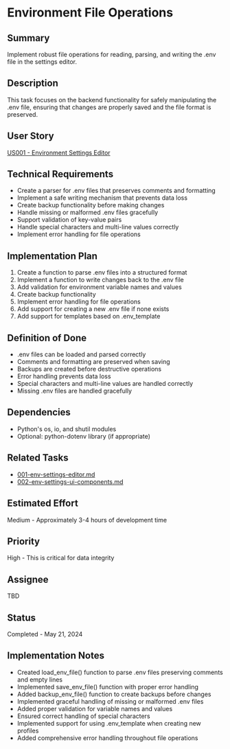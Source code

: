 # Environment File Operations

## Summary
Implement robust file operations for reading, parsing, and writing the .env file in the settings editor.

## Description
This task focuses on the backend functionality for safely manipulating the .env file, ensuring that changes are properly saved and the file format is preserved.

## User Story
[US001 - Environment Settings Editor](../userstories/done/US001-Settings-Editor.md)

## Technical Requirements
- Create a parser for .env files that preserves comments and formatting
- Implement a safe writing mechanism that prevents data loss
- Create backup functionality before making changes
- Handle missing or malformed .env files gracefully
- Support validation of key-value pairs
- Handle special characters and multi-line values correctly
- Implement error handling for file operations

## Implementation Plan
1. Create a function to parse .env files into a structured format
2. Implement a function to write changes back to the .env file
3. Add validation for environment variable names and values
4. Create backup functionality
5. Implement error handling for file operations
6. Add support for creating a new .env file if none exists
7. Add support for templates based on .env_template

## Definition of Done
- .env files can be loaded and parsed correctly
- Comments and formatting are preserved when saving
- Backups are created before destructive operations
- Error handling prevents data loss
- Special characters and multi-line values are handled correctly
- Missing .env files are handled gracefully

## Dependencies
- Python's os, io, and shutil modules
- Optional: python-dotenv library (if appropriate)

## Related Tasks
- [001-env-settings-editor.md](../tasks/done/001-env-settings-editor.md)
- [002-env-settings-ui-components.md](002-env-settings-ui-components.md)

## Estimated Effort
Medium - Approximately 3-4 hours of development time

## Priority
High - This is critical for data integrity

## Assignee
TBD

## Status
Completed - May 21, 2024

## Implementation Notes
- Created load_env_file() function to parse .env files preserving comments and empty lines
- Implemented save_env_file() function with proper error handling
- Added backup_env_file() function to create backups before changes
- Implemented graceful handling of missing or malformed .env files
- Added proper validation for variable names and values
- Ensured correct handling of special characters
- Implemented support for using .env_template when creating new profiles
- Added comprehensive error handling throughout file operations 